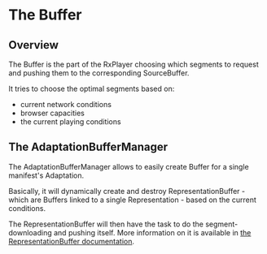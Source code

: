 # The Buffer ###################################################################


## Overview ####################################################################

The Buffer is the part of the RxPlayer choosing which segments to request and
pushing them to the corresponding SourceBuffer.

It tries to choose the optimal segments based on:
  - current network conditions
  - browser capacities
  - the current playing conditions



## The AdaptationBufferManager #################################################

The AdaptationBufferManager allows to easily create Buffer for a single
manifest's Adaptation.

Basically, it will dynamically create and destroy RepresentationBuffer - which
are Buffers linked to a single Representation - based on the current conditions.

The RepresentationBuffer will then have the task to do the segment-downloading
and pushing itself. More information on it is available in [the
RepresentationBuffer documentation](./representation_buffer.md).
